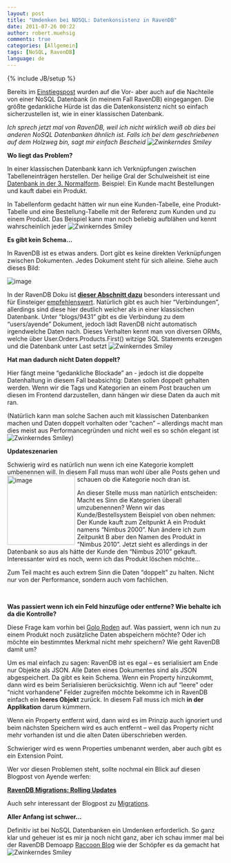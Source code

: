 ```yaml
---
layout: post
title: "Umdenken bei NOSQL: Datenkonsistenz in RavenDB"
date: 2011-07-26 00:22
author: robert.muehsig
comments: true
categories: [Allgemein]
tags: [NoSQL, RavenDB]
language: de
---
```

{% include JB/setup %}
<p>Bereits im <a href="{{BASE_PATH}}/2011/07/05/nosql-mit-ravendb-und-asp-net-mvc/">Einstiegspost</a> wurden auf die Vor- aber auch auf die Nachteile von einer NoSQL Datenbank (in meinem Fall RavenDB) eingegangen. Die größte gedankliche Hürde ist das die Datenkonsistenz nicht so einfach sicherzustellen ist, wie in einer klassischen Datenbank.</p> <p><em>Ich sprech jetzt mal von RavenDB, weil ich nicht wirklich weiß ob dies bei anderen NoSQL Datenbanken ähnlich ist. Falls ich bei dem geschriebenen auf dem Holzweg bin, sagt mir einfach Bescheid <img style="border-bottom-style: none; border-right-style: none; border-top-style: none; border-left-style: none" class="wlEmoticon wlEmoticon-winkingsmile" alt="Zwinkerndes Smiley" src="{{BASE_PATH}}/assets/wp-images/wlEmoticon-winkingsmile6.png"></em></p> <p><strong>Wo liegt das Problem?</strong></p> <p>In einer klassischen Datenbank kann ich Verknüpfungen zwischen Tabelleneinträgen herstellen. Der heilige Gral der Schulweisheit ist eine <a href="http://de.wikipedia.org/wiki/Normalisierung_(Datenbank)#Dritte_Normalform_.283NF.29">Datenbank in der 3. Normalform</a>. Beispiel: Ein Kunde macht Bestellungen und kauft dabei ein Produkt.</p> <p>In Tabellenform gedacht hätten wir nun eine Kunden-Tabelle, eine Produkt-Tabelle und eine Bestellung-Tabelle mit der Referenz zum Kunden und zu einem Produkt. Das Beispiel kann man noch beliebig aufblähen und kennt wahrscheinlich jeder <img style="border-bottom-style: none; border-right-style: none; border-top-style: none; border-left-style: none" class="wlEmoticon wlEmoticon-winkingsmile" alt="Zwinkerndes Smiley" src="{{BASE_PATH}}/assets/wp-images/wlEmoticon-winkingsmile6.png"></p> <p><strong>Es gibt kein Schema…</strong></p> <p>In RavenDB ist es etwas anders. Dort gibt es keine direkten Verknüpfungen zwischen Dokumenten. Jedes Dokument steht für sich alleine. Siehe auch dieses Bild:</p> <p><img alt="image" src="{{BASE_PATH}}/assets/wp-images/image_thumb471.png"></p> <p>In der RavenDB Doku ist <a href="http://ravendb.net/documentation/docs-document-design"><strong>dieser Abschnitt dazu</strong></a> besonders interessant und für Einsteiger <u>empfehlenswert</u>. Natürlich gibt es auch hier “Verbindungen”, allerdings sind diese hier deutlich weicher als in einer klassischen Datenbank. Unter “blogs/9431” gibt es die Verbindung zu dem “users/ayende” Dokument, jedoch lädt RavenDB nicht automatisch irgendwelche Daten nach. Dieses Verhalten kennt man von diversen ORMs, welche über User.Orders.Products.First() witzige SQL Statements erzeugen und die Datenbank unter Last setzt <img style="border-bottom-style: none; border-right-style: none; border-top-style: none; border-left-style: none" class="wlEmoticon wlEmoticon-winkingsmile" alt="Zwinkerndes Smiley" src="{{BASE_PATH}}/assets/wp-images/wlEmoticon-winkingsmile6.png"></p> <p><strong>Hat man dadurch nicht Daten doppelt?</strong></p> <p>Hier fängt meine “gedankliche Blockade” an - jedoch ist die doppelte Datenhaltung in diesem Fall beabsichtig: Daten sollen doppelt gehalten werden. Wenn wir die Tags und Kategorien an einem Post brauchen um diesen im Frontend darzustellen, dann hängen wir diese Daten da auch mit ran.</p> <p>(Natürlich kann man solche Sachen auch mit klassischen Datenbanken machen und Daten doppelt vorhalten oder “cachen” – allerdings macht man dies meist aus Performancegründen und nicht weil es so schön elegant ist <img style="border-bottom-style: none; border-right-style: none; border-top-style: none; border-left-style: none" class="wlEmoticon wlEmoticon-winkingsmile" alt="Zwinkerndes Smiley" src="{{BASE_PATH}}/assets/wp-images/wlEmoticon-winkingsmile6.png">) </p> <p><strong>Updateszenarien</strong></p> <p>Schwierig wird es natürlich nun wenn ich eine Kategorie komplett umbenennen will. In diesem Fall muss man wohl über alle Posts gehen und schauen ob die Kategorie noch dran ist. <a href="{{BASE_PATH}}/assets/wp-images/image1300.png"><img style="background-image: none; border-bottom: 0px; border-left: 0px; margin: 0px 5px 0px 0px; padding-left: 0px; padding-right: 0px; display: inline; float: left; border-top: 0px; border-right: 0px; padding-top: 0px" title="image" border="0" alt="image" align="left" src="{{BASE_PATH}}/assets/wp-images/image_thumb482.png" width="157" height="160"></a></p> <p>An dieser Stelle muss man natürlich entscheiden: Macht es Sinn die Kategorien überall umzubenennen? Wenn wir das Kunde/Bestellsystem Beispiel von oben nehmen: Der Kunde kauft zum Zeitpunkt A ein Produkt namens “Nimbus 2000”. Nun ändere ich zum Zeitpunkt B aber den Namen des Produkt in “Nimbus 2010”. Jetzt sieht es allerdings in der Datenbank so aus als hätte der Kunde den “Nimbus 2010” gekauft. Interessanter wird es noch, wenn ich das Produkt löschen möchte…</p> <p>Zum Teil macht es auch extrem Sinn die Daten “doppelt” zu halten. Nicht nur von der Performance, sondern auch vom fachlichen.</p> <p>&nbsp;</p> <p><strong>Was passiert wenn ich ein Feld hinzufüge oder entferne? Wie behalte ich da die Kontrolle?</strong></p> <p>Diese Frage kam vorhin bei <a href="http://twitter.com/#!/goloroden">Golo Roden</a> auf. Was passiert, wenn ich nun zu einem Produkt noch zusätzliche Daten abspeichern möchte? Oder ich möchte ein bestimmtes Merkmal nicht mehr speichern? Wie geht RavenDB damit um?</p> <p>Um es mal einfach zu sagen: RavenDB ist es egal – es serialisiert am Ende nur Objekte als JSON. Alle Daten eines Dokumentes sind als JSON abgespeichert. Da gibt es kein Schema. Wenn ein Property hinzukommt, dann wird es beim Serialisieren berücksichtig. Wenn ich auf “leere” oder “nicht vorhandene” Felder zugreifen möchte bekomme ich in RavenDB einfach ein<strong> leeres Objekt</strong> zurück. In diesem Fall muss ich mich <strong>in der Applikation</strong> darum kümmern.</p> <p>Wenn ein Property entfernt wird, dann wird es im Prinzip auch ignoriert und beim nächsten Speichern wird es auch entfernt – weil das Property nicht mehr vorhanden ist und die alten Daten überschrieben werden. </p> <p>Schwieriger wird es wenn Properties umbenannt werden, aber auch gibt es ein Extension Point.</p> <p>Wer vor diesen Problemen steht, sollte nochmal ein Blick auf diesen Blogpost von Ayende werfen:</p> <p><a href="http://ayende.com/blog/66563/ravendb-migrations-rolling-updates?key=4e0308d753ea4144ae9be7a3145ccb84"><strong>RavenDB Migrations: Rolling Updates</strong></a></p> <p>Auch sehr interessant der Blogpost zu <a href="http://ayende.com/blog/66562/ravendb-migrations-when-to-execute?key=ce49237014234c44be9771c5064f0d01">Migrations</a>.</p> <p><strong>Aller Anfang ist schwer…</strong></p> <p>Definitiv ist bei NoSQL Datenbanken ein Umdenken erforderlich. So ganz klar und geheuer ist es mir ja noch nicht ganz, aber ich schau immer mal bei der RavenDB Demoapp <a href="https://github.com/ayende/RaccoonBlog">Raccoon Blog</a> wie der Schöpfer es da gemacht hat <img style="border-bottom-style: none; border-right-style: none; border-top-style: none; border-left-style: none" class="wlEmoticon wlEmoticon-winkingsmile" alt="Zwinkerndes Smiley" src="{{BASE_PATH}}/assets/wp-images/wlEmoticon-winkingsmile6.png"></p>
